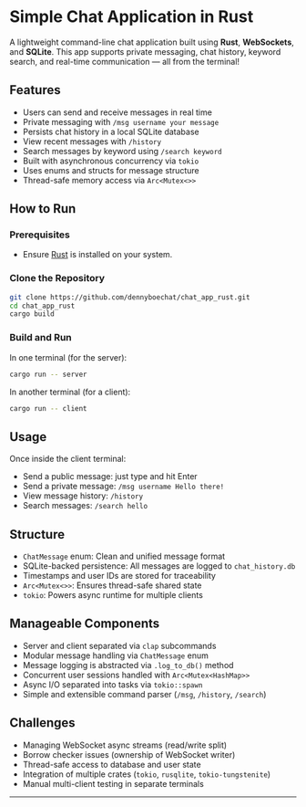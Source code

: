 # Simple Chat Application in Rust

A lightweight command-line chat application built using **Rust**, **WebSockets**, and **SQLite**. This app supports private messaging, chat history, keyword search, and real-time communication — all from the terminal!

## Features

-  Users can send and receive messages in real time
-  Private messaging with `/msg username your message`
-  Persists chat history in a local SQLite database
-  View recent messages with `/history`
-  Search messages by keyword using `/search keyword`
-  Built with asynchronous concurrency via `tokio`
-  Uses enums and structs for message structure
-  Thread-safe memory access via `Arc<Mutex<>>`

## How to Run

### Prerequisites

- Ensure [Rust](https://www.rust-lang.org/tools/install) is installed on your system.

### Clone the Repository

```bash
git clone https://github.com/dennyboechat/chat_app_rust.git
cd chat_app_rust
cargo build
```

### Build and Run

In one terminal (for the server):

```bash
cargo run -- server
```

In another terminal (for a client):

```bash
cargo run -- client
```

## Usage

Once inside the client terminal:

- Send a public message: just type and hit Enter
- Send a private message: `/msg username Hello there!`
- View message history: `/history`
- Search messages: `/search hello`

## Structure

- `ChatMessage` enum: Clean and unified message format
- SQLite-backed persistence: All messages are logged to `chat_history.db`
- Timestamps and user IDs are stored for traceability
- `Arc<Mutex<>>`: Ensures thread-safe shared state
- `tokio`: Powers async runtime for multiple clients

## Manageable Components

- Server and client separated via `clap` subcommands
- Modular message handling via `ChatMessage` enum
- Message logging is abstracted via `.log_to_db()` method
- Concurrent user sessions handled with `Arc<Mutex<HashMap>>`
- Async I/O separated into tasks via `tokio::spawn`
- Simple and extensible command parser (`/msg`, `/history`, `/search`)

## Challenges

- Managing WebSocket async streams (read/write split)
- Borrow checker issues (ownership of WebSocket writer)
- Thread-safe access to database and user state
- Integration of multiple crates (`tokio`, `rusqlite`, `tokio-tungstenite`)
- Manual multi-client testing in separate terminals

---
